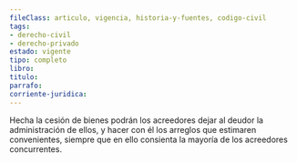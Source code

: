 ```yaml
---
fileClass: articulo, vigencia, historia-y-fuentes, codigo-civil
tags:
- derecho-civil
- derecho-privado
estado: vigente
tipo: completo
libro:
titulo:
parrafo:
corriente-juridica:
---
```

Hecha la cesión de bienes podrán los acreedores dejar al deudor la administración de ellos, y hacer con él los arreglos que estimaren convenientes, siempre que en ello consienta la mayoría de los acreedores concurrentes.